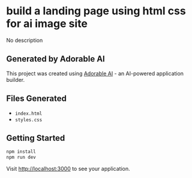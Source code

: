 # build a landing page using html css for ai image site

No description

## Generated by Adorable AI

This project was created using [Adorable AI](https://adorable.ai) - an AI-powered application builder.

## Files Generated

- `index.html`
- `styles.css`

## Getting Started

```bash
npm install
npm run dev
```

Visit [http://localhost:3000](http://localhost:3000) to see your application.
